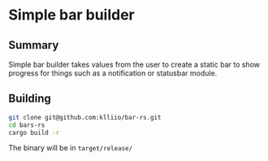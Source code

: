 # Simple bar builder
## Summary
Simple bar builder takes values from the user to create a static bar to show progress for things such as a notification or statusbar module.

## Building
```sh
git clone git@github.com:klliio/bar-rs.git
cd bars-rs
cargo build -r
```
The binary will be in ```target/release/```
